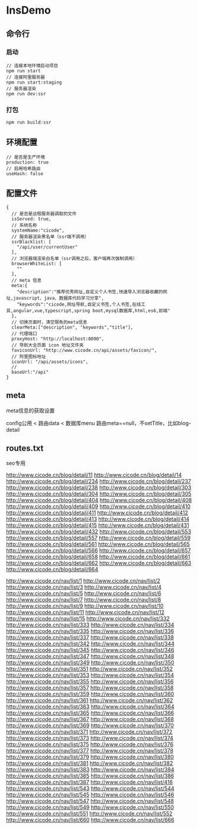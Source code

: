 # InsDemo

## 命令行

### 启动

``` 
// 连接本地环境启动项目
npm run start 
// 连接阿里服务器
npm run start:staging
// 服务器渲染
npm run dev:ssr
```
### 打包

```
npm run build:ssr

```

## 环境配置

``` 
// 是否是生产环境
production: true
// 启用哈希路由
useHash: false
```

## 配置文件

```
{
  // 是否是远程服务器调取的文件
  isServed: true,
  // 系统名称
  systemName:"cicode",
  // 服务器渲染黑名单（ssr端不调用）
  ssrBlacklist: [
    "/api/user/currentUser"
  ],
  // 浏览器端渲染白名单（ssr调用之后，客户端再次强制调用）
  browserWhiteList: [
    ""
  ],
  // meta 信息
  meta:{
    "description":"推荐优秀网址,自定义个人书签,快速导入浏览器收藏的网址,javascript、java、数据库代码学习分享",
    "keywords":"cicode,网址导航,自定义书签,个人书签,在线工具,angular,vue,typescript,spring boot,mysql数据库,html,es6,前端"
  },
  // 切换页面时，清空限免的meta信息
  clearMeta:["description", "keywords","title"],
  // 代理端口
  proxyHost: "http://localhost:8090",
  // 导航大全页面 icon 地址文件夹
  faviconUrl: "http://www.cicode.cn/api/assets/favicon/",
  // 阿里图标地址
  iconUrl: "/api/assets/icons",
  // 
  baseUrl:"/api"
}
```

## meta

meta信息的获取设置

config公用 < 路由data < 数据库menu
路由meta==null，不setTitle，比如blog-detail

## routes.txt

seo专用

http://www.cicode.cn/blog/detail/11
http://www.cicode.cn/blog/detail/14
http://www.cicode.cn/blog/detail/234
http://www.cicode.cn/blog/detail/237
http://www.cicode.cn/blog/detail/238
http://www.cicode.cn/blog/detail/303
http://www.cicode.cn/blog/detail/304
http://www.cicode.cn/blog/detail/305
http://www.cicode.cn/blog/detail/404
http://www.cicode.cn/blog/detail/408
http://www.cicode.cn/blog/detail/409
http://www.cicode.cn/blog/detail/410
http://www.cicode.cn/blog/detail/411
http://www.cicode.cn/blog/detail/412
http://www.cicode.cn/blog/detail/413
http://www.cicode.cn/blog/detail/414
http://www.cicode.cn/blog/detail/415
http://www.cicode.cn/blog/detail/431
http://www.cicode.cn/blog/detail/432
http://www.cicode.cn/blog/detail/553
http://www.cicode.cn/blog/detail/557
http://www.cicode.cn/blog/detail/559
http://www.cicode.cn/blog/detail/561
http://www.cicode.cn/blog/detail/565
http://www.cicode.cn/blog/detail/566
http://www.cicode.cn/blog/detail/657
http://www.cicode.cn/blog/detail/658
http://www.cicode.cn/blog/detail/661
http://www.cicode.cn/blog/detail/662
http://www.cicode.cn/blog/detail/663
http://www.cicode.cn/blog/detail/664


http://www.cicode.cn/nav/list/1
http://www.cicode.cn/nav/list/2
http://www.cicode.cn/nav/list/3
http://www.cicode.cn/nav/list/4
http://www.cicode.cn/nav/list/5
http://www.cicode.cn/nav/list/6
http://www.cicode.cn/nav/list/7
http://www.cicode.cn/nav/list/8
http://www.cicode.cn/nav/list/9
http://www.cicode.cn/nav/list/10
http://www.cicode.cn/nav/list/11
http://www.cicode.cn/nav/list/12
http://www.cicode.cn/nav/list/15
http://www.cicode.cn/nav/list/332
http://www.cicode.cn/nav/list/333
http://www.cicode.cn/nav/list/334
http://www.cicode.cn/nav/list/335
http://www.cicode.cn/nav/list/336
http://www.cicode.cn/nav/list/337
http://www.cicode.cn/nav/list/338
http://www.cicode.cn/nav/list/342
http://www.cicode.cn/nav/list/344
http://www.cicode.cn/nav/list/345
http://www.cicode.cn/nav/list/346
http://www.cicode.cn/nav/list/347
http://www.cicode.cn/nav/list/348
http://www.cicode.cn/nav/list/349
http://www.cicode.cn/nav/list/350
http://www.cicode.cn/nav/list/351
http://www.cicode.cn/nav/list/352
http://www.cicode.cn/nav/list/353
http://www.cicode.cn/nav/list/354
http://www.cicode.cn/nav/list/355
http://www.cicode.cn/nav/list/356
http://www.cicode.cn/nav/list/357
http://www.cicode.cn/nav/list/358
http://www.cicode.cn/nav/list/359
http://www.cicode.cn/nav/list/360
http://www.cicode.cn/nav/list/361
http://www.cicode.cn/nav/list/362
http://www.cicode.cn/nav/list/363
http://www.cicode.cn/nav/list/364
http://www.cicode.cn/nav/list/365
http://www.cicode.cn/nav/list/366
http://www.cicode.cn/nav/list/367
http://www.cicode.cn/nav/list/368
http://www.cicode.cn/nav/list/369
http://www.cicode.cn/nav/list/370
http://www.cicode.cn/nav/list/371
http://www.cicode.cn/nav/list/372
http://www.cicode.cn/nav/list/373
http://www.cicode.cn/nav/list/374
http://www.cicode.cn/nav/list/375
http://www.cicode.cn/nav/list/376
http://www.cicode.cn/nav/list/377
http://www.cicode.cn/nav/list/378
http://www.cicode.cn/nav/list/379
http://www.cicode.cn/nav/list/380
http://www.cicode.cn/nav/list/381
http://www.cicode.cn/nav/list/382
http://www.cicode.cn/nav/list/383
http://www.cicode.cn/nav/list/384
http://www.cicode.cn/nav/list/385
http://www.cicode.cn/nav/list/386
http://www.cicode.cn/nav/list/387
http://www.cicode.cn/nav/list/416
http://www.cicode.cn/nav/list/543
http://www.cicode.cn/nav/list/544
http://www.cicode.cn/nav/list/545
http://www.cicode.cn/nav/list/546
http://www.cicode.cn/nav/list/547
http://www.cicode.cn/nav/list/548
http://www.cicode.cn/nav/list/549
http://www.cicode.cn/nav/list/550
http://www.cicode.cn/nav/list/551
http://www.cicode.cn/nav/list/552
http://www.cicode.cn/nav/list/660
http://www.cicode.cn/nav/list/666
